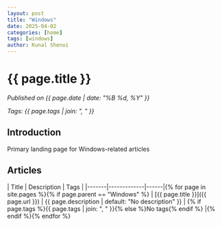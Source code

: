 ```yaml
---
layout: post
title: "Windows"
date: 2025-04-02
categories: [home]
tags: [windows]
author: Kunal Shenoi
---
```


# {{ page.title }}

*Published on {{ page.date | date: "%B %d, %Y" }}*

*Tags: {{ page.tags | join: ", "  }}*

## Introduction

Primary landing page for Windows-related articles

## Articles

| Title | Description | Tags |
|-------|-------------|------|{% for page in site.pages %}{% if page.parent == "Windows" %}
| [{{ page.title }}]({{ page.url }}) | {{ page.description | default: "No description" }} | {% if page.tags %}{{ page.tags | join: ", " }}{% else %}No tags{% endif %} |{% endif %}{% endfor %}
